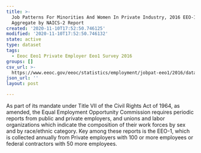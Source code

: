 ```yaml
---
title: >-
  Job Patterns For Minorities And Women In Private Industry, 2016 EEO-1 State
  Aggregate by NAICS-2 Report
created: '2020-11-10T17:52:50.746125'
modified: '2020-11-10T17:52:50.746132'
state: active
type: dataset
tags:
  - Eeoc Eeo1 Private Employer Eeo1 Survey 2016
groups: []
csv_url: >-
  https://www.eeoc.gov/eeoc/statistics/employment/jobpat-eeo1/2016/datasets/year16_state_nac2.txt
json_url: ''
layout: post

---
```

As part of its mandate under Title VII of the Civil Rights Act of 1964, as amended, the Equal Employment Opportunity Commission requires periodic reports from public and private employers, and unions and labor organizations which indicate the composition of their work forces by sex and by race/ethnic category. Key among these reports is the EEO-1, which is collected annually from Private employers with 100 or more employees or federal contractors with 50 more employees.
